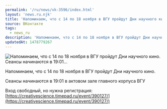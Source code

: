 ```yaml
---
permalink: '/ru/news/vk-3596/index.html'
layout: 'news.ru.njk'
title: 'Напоминаем, что с 14 по 18 ноября в ВГУ пройдут Дни научного кино. Сеансы начинаются в 19:01'
source: ВКонтакте
tags:
  - news_ru
description: 'Напоминаем, что с 14 по 18 ноября в ВГУ пройдут Дни научного кино. Сеансы начинаются в 19:01…'
updatedAt: 1478779267
---
```

![Напоминаем, что с 14 по 18 ноября в ВГУ пройдут Дни научного кино. Сеансы начинаются в 19:01…](https://sun9-36.userapi.com/impf/c837635/v837635501/7b18/v6WsdMJLdJA.jpg?size=1280x720&quality=96&proxy=1&sign=1e42748088db9f504a752c3f836bf9a0&c_uniq_tag=TYO2WPaQYOOHHJYp1mwMeyOkcWQuMLmxPYXCsx632YE&type=album)

Напоминаем, что с 14 по 18 ноября в ВГУ пройдут Дни научного кино.

Сеансы начинаются в 19:01 в актовом зале главного корпуса ВГУ

Вход свободный, но нужна регистрация: [https://creativescience.timepad.ru/event/390127/](https://creativescience.timepad.ru/event/390127/)
